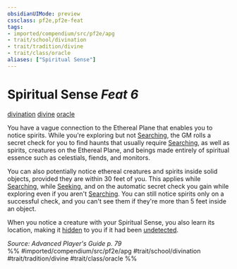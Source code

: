 ```yaml
---
obsidianUIMode: preview
cssclass: pf2e,pf2e-feat
tags:
- imported/compendium/src/pf2e/apg
- trait/school/divination
- trait/tradition/divine
- trait/class/oracle
aliases: ["Spiritual Sense"]
---
```

# Spiritual Sense  *Feat 6*  
[divination](divination.md)  [divine](divine.md)  [oracle](rules/traits/oracle-apg.md)  


You have a vague connection to the Ethereal Plane that enables you to notice spirits. While you're exploring but not [Searching](search.md), the GM rolls a secret check for you to find haunts that usually require [Searching](search.md), as well as spirits, creatures on the Ethereal Plane, and beings made entirely of spiritual essence such as celestials, fiends, and monitors.

You can also potentially notice ethereal creatures and spirits inside solid objects, provided they are within 30 feet of you. This applies while [Searching](search.md), while [Seeking](seek.md), and on the automatic secret check you gain while exploring even if you aren't [Searching](search.md). You can still notice spirits only on a successful check, and you can't see them if they're more than 5 feet inside an object.

When you notice a creature with your Spiritual Sense, you also learn its location, making it [hidden](conditions.md#Hidden) to you if it had been [undetected](conditions.md#Undetected).

*Source: Advanced Player's Guide p. 79*  
%% #imported/compendium/src/pf2e/apg #trait/school/divination #trait/tradition/divine #trait/class/oracle %%